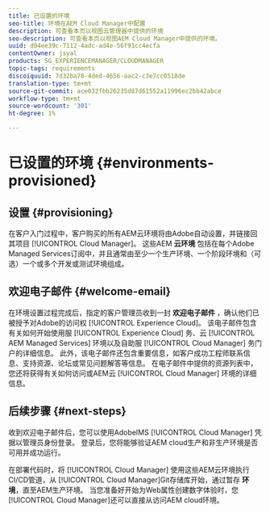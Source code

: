 ```yaml
---
title: 已设置的环境
seo-title: 环境在AEM Cloud Manager中配置
description: 可查看本页以视图云管理器中提供的环境
seo-description: 可查看本页以视图AEM Cloud Manager中提供的环境。
uuid: d04ee39c-7112-4adc-ad4e-56f91cc4ecfa
contentOwner: jsyal
products: SG_EXPERIENCEMANAGER/CLOUDMANAGER
topic-tags: requirements
discoiquuid: 7d32ba78-4ded-4656-aac2-c3e7cc0518de
translation-type: tm+mt
source-git-commit: ace032fbb26235d87d61552a11996ec2bb42abce
workflow-type: tm+mt
source-wordcount: '301'
ht-degree: 1%

---
```



# 已设置的环境 {#environments-provisioned}

## 设置 {#provisioning}

在客户入门过程中，客户购买的所有AEM云环境将由Adobe自动设置，并链接回其项目 [!UICONTROL Cloud Manager]。 这些AEM **云环境** 包括在每个Adobe Managed Services订阅中，并且通常由至少一个生产环境、一个阶段环境和（可选）一个或多个开发或测试环境组成。

## 欢迎电子邮件 {#welcome-email}

在环境设置过程完成后，指定的客户管理员收到一封 **欢迎电子邮件** ，确认他们已被授予对Adobe的访问权 [!UICONTROL Experience Cloud]。 该电子邮件包含有关如何开始使用服 [!UICONTROL Experience Cloud] 务、云 [!UICONTROL AEM Managed Services] 环境以及自助服 [!UICONTROL Cloud Manager] 务门户的详细信息。 此外，该电子邮件还包含重要信息，如客户成功工程师联系信息、支持资源、论坛或常见问题解答等信息。 在电子邮件中提供的资源列表中，您还将获得有关如何访问或AEM云 [!UICONTROL Cloud Manager] 环境的详细信息。

## 后续步骤 {#next-steps}

收到欢迎电子邮件后，您可以使用AdobeIMS [!UICONTROL Cloud Manager] 凭据以管理员身份登录。 登录后，您将能够验证AEM cloud生产和非生产环境是否可用并成功运行。

在部署代码时，将 [!UICONTROL Cloud Manager] 使用这些AEM云环境执行CI/CD管道，从 [!UICONTROL Cloud Manager]Git存储库开始，通过暂存 **环境**，直至AEM生产环境。 当您准备好开始为Web属性创建数字体验时，您 [!UICONTROL Cloud Manager]还可以直接从访问AEM cloud环境。
